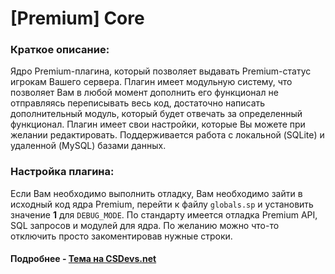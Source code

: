 # [Premium] Core

### Краткое описание:
Ядро Premium-плагина, который позволяет выдавать Premium-статус игрокам Вашего сервера. Плагин имеет модульную систему, что позволяет Вам в любой момент дополнить его функционал не отправляясь переписывать весь код, достаточно написать дополнительный модуль, который будет отвечать за определенный функционал. Плагин имеет свои настройки, которые Вы можете при желании редактировать. Поддерживается работа с локальной (SQLite) и удаленной (MySQL) базами данных.


### Настройка плагина:
Если Вам необходимо выполнить отладку, Вам необходимо зайти в исходный код ядра Premium, перейти к файлу `globals.sp` и установить значение **1** для `DEBUG_MODE`. По стандарту имеется отладка Premium API, SQL запросов и модулей для ядра. По желанию можно что-то отключить просто закоментировав нужные строки.

#### Подробнее - [Тема на CSDevs.net](https://csdevs.net/resources/premium-core.25/)

